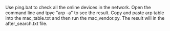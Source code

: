 Use ping.bat to check all the online devices in the network.
Open the command line and tpye "arp -a" to see the result.
Copy and paste arp table into the mac_table.txt and then run the mac_vendor.py.
The result will in the after_search.txt file.
